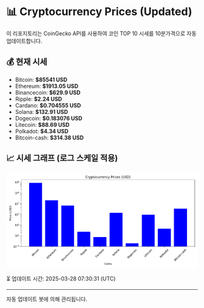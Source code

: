 
# 📊 Cryptocurrency Prices (Updated)

이 리포지토리는 CoinGecko API를 사용하여 코인 TOP 10 시세를 10분가격으로 자동 업데이트합니다.

## 💰 현재 시세
- Bitcoin: **$85541 USD**
- Ethereum: **$1913.05 USD**
- Binancecoin: **$629.9 USD**
- Ripple: **$2.24 USD**
- Cardano: **$0.704555 USD**
- Solana: **$132.91 USD**
- Dogecoin: **$0.183076 USD**
- Litecoin: **$88.69 USD**
- Polkadot: **$4.34 USD**
- Bitcoin-cash: **$314.38 USD**

## 📈 시세 그래프 (로그 스케일 적용)
![Crypto Prices](crypto_prices.png)

⏳ 업데이트 시간: 2025-03-28 07:30:31 (UTC)

---
자동 업데이트 봇에 의해 관리됩니다.
